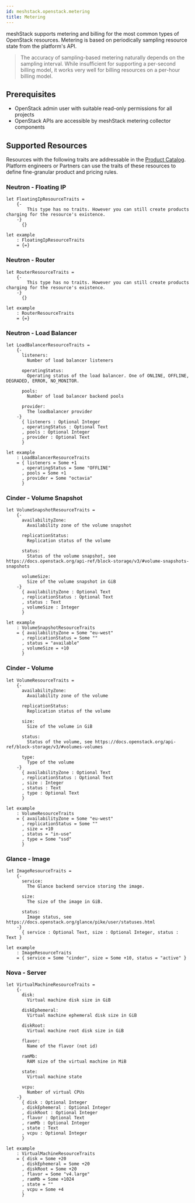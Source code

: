 ```yaml
---
id: meshstack.openstack.metering
title: Metering
---
```


meshStack supports metering and billing for the most common types of OpenStack resources.
Metering is based on periodically sampling resource state from the platform's API.

> The accuracy of sampling-based metering naturally depends on the sampling interval. While insufficient for
> supporting a per-second billing model, it works very well for billing resources on a per-hour billing model.

## Prerequisites

- OpenStack admin user with suitable read-only permissions for all projects
- OpenStack APIs are accessible by meshStack metering collector components

## Supported Resources

Resources with the following traits are addressable in the [Product Catalog](meshstack.billing-configuration#defining-a-custom-product-catalog). Platform engineers or Partners can use the traits of these resources to define fine-granular product and pricing rules.

### Neutron - Floating IP
<!--snippet:mesh.kraken.productcatalog.traits.openstack.neutron.floatingIp#type-->


<!--DOCUSAURUS_CODE_TABS-->
<!--Dhall Type-->
```dhall
let FloatingIpResourceTraits =
    {-
        This type has no traits. However you can still create products charging for the resource's existence.
    -}
      {}
```
<!--Example-->
```dhall
let example
    : FloatingIpResourceTraits
    = {=}
```
<!--END_DOCUSAURUS_CODE_TABS-->

### Neutron - Router
<!--snippet:mesh.kraken.productcatalog.traits.openstack.neutron.router#type-->


<!--DOCUSAURUS_CODE_TABS-->
<!--Dhall Type-->
```dhall
let RouterResourceTraits =
    {-
        This type has no traits. However you can still create products charging for the resource's existence.
    -}
      {}
```
<!--Example-->
```dhall
let example
    : RouterResourceTraits
    = {=}
```
<!--END_DOCUSAURUS_CODE_TABS-->


### Neutron - Load Balancer
<!--snippet:mesh.kraken.productcatalog.traits.openstack.neutron.loadbalancer#type-->


<!--DOCUSAURUS_CODE_TABS-->
<!--Dhall Type-->
```dhall
let LoadBalancerResourceTraits =
    {-
      listeners:
        Number of load balancer listeners

      operatingStatus:
        Operating status of the load balancer. One of ONLINE, OFFLINE, DEGRADED, ERROR, NO_MONITOR.

      pools:
        Number of load balancer backend pools

      provider:
        The loadbalancer provider
    -}
      { listeners : Optional Integer
      , operatingStatus : Optional Text
      , pools : Optional Integer
      , provider : Optional Text
      }
```
<!--Example-->
```dhall
let example
    : LoadBalancerResourceTraits
    = { listeners = Some +1
      , operatingStatus = Some "OFFLINE"
      , pools = Some +1
      , provider = Some "octavia"
      }
```
<!--END_DOCUSAURUS_CODE_TABS-->


### Cinder - Volume Snapshot
<!--snippet:mesh.kraken.productcatalog.traits.openstack.cinder.snapshot#type-->


<!--DOCUSAURUS_CODE_TABS-->
<!--Dhall Type-->
```dhall
let VolumeSnapshotResourceTraits =
    {-
      availabilityZone:
        Availability zone of the volume snapshot

      replicationStatus:
        Replication status of the volume

      status:
        Status of the volume snapshot, see https://docs.openstack.org/api-ref/block-storage/v3/#volume-snapshots-snapshots

      volumeSize:
        Size of the volume snapshot in GiB
    -}
      { availabilityZone : Optional Text
      , replicationStatus : Optional Text
      , status : Text
      , volumeSize : Integer
      }
```
<!--Example-->
```dhall
let example
    : VolumeSnapshotResourceTraits
    = { availabilityZone = Some "eu-west"
      , replicationStatus = Some ""
      , status = "available"
      , volumeSize = +10
      }
```
<!--END_DOCUSAURUS_CODE_TABS-->


### Cinder - Volume
<!--snippet:mesh.kraken.productcatalog.traits.openstack.cinder.volume#type-->


<!--DOCUSAURUS_CODE_TABS-->
<!--Dhall Type-->
```dhall
let VolumeResourceTraits =
    {-
      availabilityZone:
        Availability zone of the volume

      replicationStatus:
        Replication status of the volume

      size:
        Size of the volume in GiB

      status:
        Status of the volume, see https://docs.openstack.org/api-ref/block-storage/v3/#volumes-volumes

      type:
        Type of the volume
    -}
      { availabilityZone : Optional Text
      , replicationStatus : Optional Text
      , size : Integer
      , status : Text
      , type : Optional Text
      }
```
<!--Example-->
```dhall
let example
    : VolumeResourceTraits
    = { availabilityZone = Some "eu-west"
      , replicationStatus = Some ""
      , size = +10
      , status = "in-use"
      , type = Some "ssd"
      }
```
<!--END_DOCUSAURUS_CODE_TABS-->


### Glance - Image
<!--snippet:mesh.kraken.productcatalog.traits.openstack.glance.image#type-->


<!--DOCUSAURUS_CODE_TABS-->
<!--Dhall Type-->
```dhall
let ImageResourceTraits =
    {-
      service:
        The Glance backend service storing the image.

      size:
        The size of the image in GiB.

      status:
        Image status, see https://docs.openstack.org/glance/pike/user/statuses.html
    -}
      { service : Optional Text, size : Optional Integer, status : Text }
```
<!--Example-->
```dhall
let example
    : ImageResourceTraits
    = { service = Some "cinder", size = Some +10, status = "active" }
```
<!--END_DOCUSAURUS_CODE_TABS-->


### Nova - Server
<!--snippet:mesh.kraken.productcatalog.traits.openstack.nova.vm#type-->


<!--DOCUSAURUS_CODE_TABS-->
<!--Dhall Type-->
```dhall
let VirtualMachineResourceTraits =
    {-
      disk:
        Virtual machine disk size in GiB

      diskEphemeral:
        Virtual machine ephemeral disk size in GiB

      diskRoot:
        Virtual machine root disk size in GiB

      flavor:
        Name of the flavor (not id)

      ramMb:
        RAM size of the virtual machine in MiB

      state:
        Virtual machine state

      vcpu:
        Number of virtual CPUs
    -}
      { disk : Optional Integer
      , diskEphemeral : Optional Integer
      , diskRoot : Optional Integer
      , flavor : Optional Text
      , ramMb : Optional Integer
      , state : Text
      , vcpu : Optional Integer
      }
```
<!--Example-->
```dhall
let example
    : VirtualMachineResourceTraits
    = { disk = Some +20
      , diskEphemeral = Some +20
      , diskRoot = Some +20
      , flavor = Some "v4.large"
      , ramMb = Some +1024
      , state = ""
      , vcpu = Some +4
      }
```
<!--END_DOCUSAURUS_CODE_TABS-->
